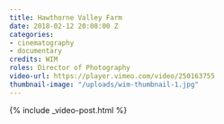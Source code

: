 ```yaml
---
title: Hawthorne Valley Farm
date: 2018-02-12 20:08:00 Z
categories:
- cinematography
- documentary
credits: WIM
roles: Director of Photography
video-url: https://player.vimeo.com/video/250163755
thumbnail-image: "/uploads/wim-thumbnail-1.jpg"
---
```


{% include _video-post.html %}
